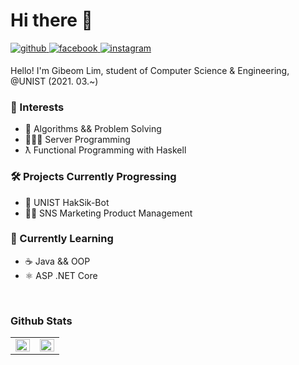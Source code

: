 # Hi there 👋

<a href="https://github.com/delphox60" target="_blank">
<img src=https://img.shields.io/badge/github-%2324292e.svg?&style=for-the-badge&logo=github&logoColor=white alt=github style="margin-bottom: 5px;" />
</a>
<a href="https://www.facebook.com/profile.php?id=100027296437297" target="_blank">
<img src=https://img.shields.io/badge/facebook-%232E87FB.svg?&style=for-the-badge&logo=facebook&logoColor=white alt=facebook style="margin-bottom: 5px;" />
</a>
<a href="https://instagram.com/2dtna" target="_blank">
<img src=https://img.shields.io/badge/instagram-%23000000.svg?&style=for-the-badge&logo=instagram&logoColor=white&color=dd2a7b alt=instagram style="margin-bottom: 5px;" />
</a>

<br/>

Hello! I'm Gibeom Lim, student of Computer Science & Engineering, @UNIST (2021. 03.~)
<br/>

### 🌟 Interests
- 🧮  Algorithms && Problem Solving
- 🧑🏻‍💻 Server Programming
- ƛ Functional Programming with Haskell

### 🛠 Projects Currently Progressing
- 🍚 UNIST HakSik-Bot
- 👨‍💼 SNS Marketing Product Management

### 🌱 Currently Learning
- ☕️ Java && OOP
- ⚛️ ASP .NET Core
<br/>

### Github Stats  
<table><tr><td valign="top" width="50%">

<img src="https://github-readme-stats.vercel.app/api?username=delphox60&show_icons=true&count_private=true&hide_border=true" align="left" style="width: 100%" />

</td><td valign="top" width="50%">

<img src="https://github-readme-stats.vercel.app/api/top-langs/?username=delphox60&hide_border=true&layout=compact" align="left" style="width: 100%" />

</td></tr></table>  

<br/> 

<!--
**delphox60/delphox60** is a ✨ _special_ ✨ repository because its `README.md` (this file) appears on your GitHub profile.

Here are some ideas to get you started:

- 🔭 I’m currently working on ...
- 🌱 I’m currently learning ...
- 👯 I’m looking to collaborate on ...
- 🤔 I’m looking for help with ...
- 💬 Ask me about ...
- 📫 How to reach me: ...
- 😄 Pronouns: ...
- ⚡ Fun fact: ...
-->

